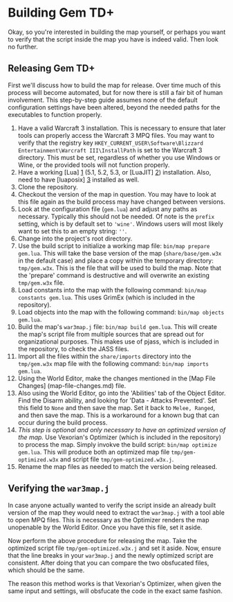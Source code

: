 # Building Gem TD+

Okay, so you're interested in building the map yourself, or perhaps you want
to verify that the script inside the map you have is indeed valid. Then look
no further.

## Releasing Gem TD+

First we'll discuss how to build the map for release. Over time much of this
process will become automated, but for now there is still a fair bit of human
involvement. This step-by-step guide assumes none of the default
configuration settings have been altered, beyond the needed paths for the
executables to function properly.

01. Have a valid Warcraft 3 installation. This is necessary to ensure that
    later tools can properly access the Warcraft 3 MPQ files. You may want to
    verify that the registry key `HKEY_CURRENT_USER\Software\Blizzard
    Entertainment\Warcraft III\InstallPath` is set to the Warcraft 3
    directory. This must be set, regardless of whether you use Windows or
    Wine, or the provided tools will not function properly.
02. Have a working [Lua] [1] (5.1, 5.2, 5.3, or [LuaJIT] [2]) installation.
    Also, need to have [luaposix] [3] installed as well.
03. Clone the repository.
04. Checkout the version of the map in question. You may have to look at this
    file again as the build process may have changed between versions.
05. Look at the configuration file (`gem.lua`) and adjust any paths as
    necessary. Typically this should not be needed. Of note is the `prefix`
    setting, which is by default set to `'wine'`. Windows users will most
    likely want to set this to an empty string: `''`.
06. Change into the project's root directory.
07. Use the build script to initialize a working map file: `bin/map prepare
    gem.lua`. This will take the base version of the map
    (`share/base/gem.w3x` in the default case) and place a copy within the
    temporary directory: `tmp/gem.w3x`. This is the file that will be used to
    build the map. Note that the 'prepare' command is destructive and will
    overwrite an existing `tmp/gem.w3x` file.
08. Load constants into the map with the following command: `bin/map constants
    gem.lua`. This uses GrimEx (which is included in the repository).
09. Load objects into the map with the following command: `bin/map objects
    gem.lua`.
10. Build the map's `war3map.j` file: `bin/map build gem.lua`. This will
    create the map's script file from multiple sources that are spread out for
    organizational purposes. This makes use of pjass, which is included in the
    repository, to check the JASS files.
11. Import all the files within the `share/imports` directory into the
    `tmp/gem.w3x` map file with the following command: `bin/map imports
    gem.lua`.
12. Using the World Editor, make the changes mentioned in the [Map File
    Changes] (map-file-changes.md) file.
13. Also using the World Editor, go into the 'Abilities' tab of the Object
    Editor. Find the Disarm ability, and looking for 'Data - Attacks
    Prevented'. Set this field to `None` and then save the map. Set it back to
    `Melee, Ranged`, and then save the map. This is a workaround for a known
    bug that can occur during the build process.
14. _This step is optional and only necessary to have an optimized version of
    the map._ Use Vexorian's Optimizer (which is included in the repository)
    to process the map. Simply invokve the build script: `bin/map optimize
    gem.lua`. This will produce both an optimized map file
    `tmp/gem-optimized.w3x` and script file `tmp/gem-optimized.w3x.j`.
15. Rename the map files as needed to match the version being released.

## Verifying the `war3map.j`

In case anyone actually wanted to verify the script inside an already built
version of the map they would need to extract the `war3map.j` with a tool able
to open MPQ files. This is necessary as the Optimizer renders the map
unopenable by the World Editor. Once you have this file, set it aside.

Now perform the above procedure for releasing the map. Take the optimized script file `tmp/gem-optimized.w3x.j` and set it aside. Now, ensure that the line breaks in your `war3map.j` and the newly optimized script are consistent.
After doing that you can compare the two obsfucated files, which should be the
same.

The reason this method works is that Vexorian's Optimizer, when given the same
input and settings, will obsfucate the code in the exact same fashion.

[1]: https://www.lua.org
[2]: http://luajit.org
[3]: https://github.com/luaposix/luaposix
